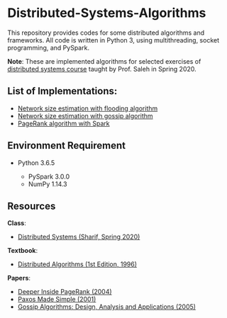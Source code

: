 # Distributed-Systems-Algorithms
This repository provides codes for some distributed algorithms and frameworks. All code is written in Python 3, using multithreading, socket programming, and PySpark.

**Note**: These are implemented algorithms for selected exercises of [distributed systems course](http://sina.sharif.ir/~saleh/DS.pdf) taught by Prof. Saleh in Spring 2020.

## List of Implementations:
- [Network size estimation with flooding algorithm](network%20size%20estimation%20with%20flooding.py)
- [Network size estimation with gossip algorithm](network%20size%20estimation%20with%20gossip.py)
- [PageRank algorithm with Spark](PageRank%20with%20Spark.py)

## Environment Requirement
* Python 3.6.5

    * PySpark 3.0.0
    * NumPy 1.14.3

## Resources

**Class**:
- [Distributed Systems (Sharif, Spring 2020)](http://sina.sharif.ir/~saleh/DS.pdf)

**Textbook**:
- [Distributed Algorithms (1st Edition, 1996)](https://groups.csail.mit.edu/tds/distalgs.html)

**Papers**:
- [Deeper Inside PageRank (2004)](https://www.internetmathematicsjournal.com/article/1388-deeper-inside-pagerank)
- [Paxos Made Simple (2001)](http://www.cs.utexas.edu/users/lorenzo/corsi/cs380d/past/03F/notes/paxos-simple.pdf)
- [Gossip Algorithms: Design, Analysis and Applications (2005)](https://web.stanford.edu/~balaji/papers/05gossipalgorithms.pdf)

